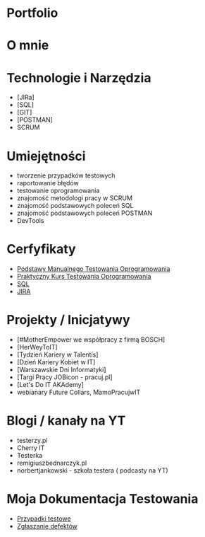 # Portfolio

# O mnie

# Technologie i Narzędzia 
* [JIRa]
* [SQL]
* [GIT]
* [POSTMAN]
* SCRUM

# Umiejętności 
* tworzenie przypadków testowych
* raportowanie błędów 
* testowanie oprogramowania 
* znajomość metodologi pracy w SCRUM
* znajomość podstawowych poleceń SQL
* znajomość podstawowych poleceń POSTMAN
* DevTools

# Cerfyfikaty 
* [Podstawy Manualnego Testowania Oprogramowania](https://www.udemy.com/certificate/UC-d62d5d1e-fd60-4e15-8ad9-99ef5a4b76cf/)
* [Praktyczny Kurs Testowania Oprogramowania](https://www.udemy.com/certificate/UC-79a62a03-9130-49bd-b6bc-e63200c57862/)
* [SQL](https://www.udemy.com/certificate/UC-f7d03661-637b-4816-ae02-3106145c355a/)
* [JIRA](https://www.udemy.com/certificate/UC-2b316b68-13f1-4faa-830c-d53df1e50e4b/)

# Projekty / Inicjatywy
* [#MotherEmpower we współpracy z firmą BOSCH]
* [HerWeyToIT]
* [Tydzień Kariery w Talentis]
* [Dzień Kariery Kobiet w IT]
* [Warszawskie Dni Informatyki]
* [Targi Pracy JOBicon - pracuj.pl]
* [Let's Do IT AKAdemy]
* webianary Future Collars, MamoPracujwIT

# Blogi / kanały na YT
* testerzy.pl
* Cherry IT
* Testerka
* remigiuszbednarczyk.pl
* norbertjankowski - szkoła testera ( podcasty na YT)

# Moja Dokumentacja Testowania
* [Przypadki testowe](https://drive.google.com/drive/u/1/folders/1wu7AVei0fOAsVhof5QblY7irO_LB85jC)
* [Zgłaszanie defektów](https://drive.google.com/drive/folders/1ZhbUs0-wcRq_uk4sbneF2WjGPLIuy8He?usp=sharing)
